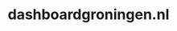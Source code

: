 ---
layout: post
title: "dashboardgroningen.nl"
internal_url: "/dutchgov/dashboardgroningen.nl.html"
subdomains_count: 5
all_subdomains_count: 5
urls_count: 5
ssl_rank: 0
http_rank: 55
url_link: /data/dashboardgroningen.nl/urls.txt
all_subdomains_link: /data/dashboardgroningen.nl/all_subdomains.txt
subdomains_link: /data/dashboardgroningen.nl/subdomains.txt
categories: dutchgov
---
